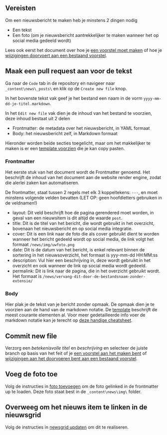 ## Vereisten

Om een nieuwsbericht te maken heb je minstens 2 dingen nodig

- Een tekst
- Een foto (om je nieuwsbericht aantrekkelijker te maken wanneer het op social media gedeeld wordt)

Lees ook eerst het document over hoe je [een voorstel moet maken](/processes/voorstellen-indienen.md) of hoe je [wijzigingen doorvoert aan een bestaand voorstel](/processes/voorstellen-wijzigen.md).

## Maak een pull request aan voor de tekst

Ga naar de `Code` tab in de repository en navigeer naar `_content\news\_posts\` en klik op de `Create new file` knop.

In het bovenste tekst vak geef je het bestand een naam in de vorm `yyyy-mm-dd-je-titel.markdown`.

In het `Edit new file` vak dien je de inhoud van het bestand te voorzien, deze inhoud bestaat uit 2 delen
* Frontmatter: de metadata over het nieuwsbericht, in YAML formaat
* Body: het nieuwsbericht zelf, in Markdown formaat

Hieronder worden beide secties toegelicht, maar om het makkelijker te maken is er een [template voorzien](/templates/assets/newsitem.md) die je kan copy pasten.

### Frontmatter

Het eerste stuk van het document wordt de Frontmatter genoemd. Het beschrijft de inhoud van het document aan de website render engine, zodat die alerlei zaken kan automatiseren.

De frontmatter, staat tussen 2 regels met elk 3 koppeltekens: `---`, en moet minstens volgende velden bevatten (LET OP: geen hoofdletters gebruiken in de veldnamen!)

* layout: Dit veld beschrijft hoe de pagina gerendered moet worden, in geval van een nieuwsitem is dit altijd de waarde `post`.
* title:  Dit is de titel van het bericht, die wordt gebruikt in het overzicht, bovenaan het nieuwsbericht en op social media integratie.
* cover: Dit is een link naar de foto die als cover gebruikt dient te worden wanneer het bericht gedeeld wordt op social media, de link volgt het formaat `/news/img/uwfoto.png`
* date: Dit is de datum van het bericht, is enkel relevant binnen de sortering in het nieuwsoverzicht, het formaat is yyy-mm-dd HH:MM:ss
* description: Vul hier een beschrijving in, deze wordt gebruikt in het overzicht en ook wanneer de link op social media wordt gedeeld.
* permalink: Dit is link naar de pagina, die in het overzicht gebruikt wordt. Het formaat is `/news/vervang-dit-door-de-bestandsnaam-zonder-extensie/`

### Body

Hier plak je de tekst van je bericht zonder opmaak. De opmaak dien je te voorzien aan de hand van de markdown notatie. De [template](/templates/assets/newsitem.md) beschrijft de meest courante elementen al. Voor meer gedetailleerde info voer de markdown notatie kan je terecht op [deze handige cheatsheet](https://github.com/adam-p/markdown-here/wiki/Markdown-Cheatsheet).

## Commit new file

Verzorg een *betekenisvolle titel* en *beschrijving* en selecteer de juiste branch op basis van het feit of je [een voorstel aan het maken bent](/processes/voorstellen-indienen.md) of [wijzigingen aan het doorvoeren bent aan een bestaand voorstel](/processes/voorstellen-wijzigen.md).

## Voeg de foto toe

Volg de instructies in [foto toevoegen](/assets/foto-toevoegen.md) om de foto gelinked in de frontmatter up te loaden. Deze foto staat best in de `_content\news\img\` folder.

## Overweeg om het nieuws item te linken in de nieuwsgrid

Volg de instructies in [newsgrid updaten](/assets/newsgrid-updaten.md) om dit te realiseren. 